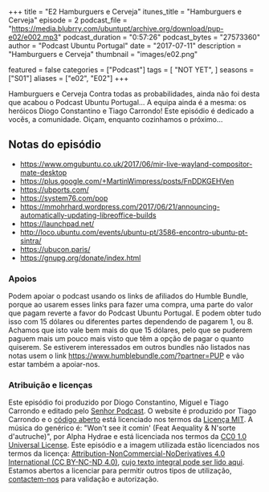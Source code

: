 +++
title = "E2 Hamburguers e Cerveja"
itunes_title = "Hamburguers e Cerveja"
episode = 2
podcast_file = "https://media.blubrry.com/ubuntupt/archive.org/download/pup-e02/e002.mp3"
podcast_duration = "0:57:26"
podcast_bytes = "27573360"
author = "Podcast Ubuntu Portugal"
date = "2017-07-11"
description = "Hamburguers e Cerveja"
thumbnail = "images/e02.png"

featured = false
categories = ["Podcast"]
tags = [
  "NOT YET",
]
seasons = ["S01"]
aliases = ["e02", "E02"]
+++

Hamburguers e Cerveja
Contra todas as probabilidades, ainda não foi desta que acabou o Podcast Ubuntu Portugal…
A equipa ainda é a mesma: os heróicos Diogo Constantino e Tiago Carrondo!
Este episódio é dedicado a vocês, a comunidade.
Oiçam, enquanto cozinhamos o próximo…

## Notas do episódio
* https://www.omgubuntu.co.uk/2017/06/mir-live-wayland-compositor-mate-desktop
* https://plus.google.com/+MartinWimpress/posts/FnDDKGEHVen
* https://ubports.com/
* https://system76.com/pop
* https://mmohrhard.wordpress.com/2017/06/21/announcing-automatically-updating-libreoffice-builds
* https://launchpad.net/
* http://loco.ubuntu.com/events/ubuntu-pt/3586-encontro-ubuntu-pt-sintra/
* https://ubucon.paris/
* https://gnupg.org/donate/index.html


### Apoios
Podem apoiar o podcast usando os links de afiliados do Humble Bundle, porque ao usarem esses links para fazer uma compra, uma parte do valor que pagam reverte a favor do Podcast Ubuntu Portugal.
E podem obter tudo isso com 15 dólares ou diferentes partes dependendo de pagarem 1, ou 8.
Achamos que isto vale bem mais do que 15 dólares, pelo que se puderem paguem mais um pouco mais visto que têm a opção de pagar o quanto quiserem.
Se estiverem interessados em outros bundles não listados nas notas usem o link https://www.humblebundle.com/?partner=PUP e vão estar também a apoiar-nos.

### Atribuição e licenças
Este episódio foi produzido por Diogo Constantino, Miguel e Tiago Carrondo e editado pelo [Senhor Podcast](https://senhorpodcast.pt/).
O website é produzido por Tiago Carrondo e o [código aberto](https://gitlab.com/podcastubuntuportugal/website) está licenciado nos termos da [Licença MIT](https://gitlab.com/podcastubuntuportugal/website/main/LICENSE).
A música do genérico é: "Won't see it comin' (Feat Aequality & N'sorte d'autruche)", por Alpha Hydrae e está licenciada nos termos da [CC0 1.0 Universal License](https://creativecommons.org/publicdomain/zero/1.0/).
Este episódio e a imagem utilizada estão licenciados nos termos da licença: [Attribution-NonCommercial-NoDerivatives 4.0 International (CC BY-NC-ND 4.0)](https://creativecommons.org/licenses/by-nc-nd/4.0/), [cujo texto integral pode ser lido aqui](https://creativecommons.org/licenses/by-nc-nd/4.0/legalcode). Estamos abertos a licenciar para permitir outros tipos de utilização, [contactem-nos](https://podcastubuntuportugal.org/contactos) para validação e autorização.

